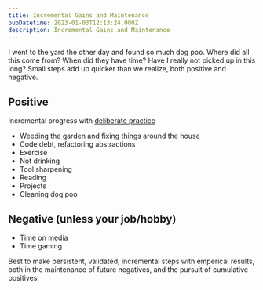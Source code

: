 ```yaml
---
title: Incremental Gains and Maintenance
pubDatetime: 2023-01-03T12:13:24.000Z
description: Incremental Gains and Maintenance
---
```


I went to the yard the other day and found so much
dog poo. Where did all this come from? When did they have time? Have I really
not picked up in this long? Small steps add up quicker than we realize, both
positive and negative.

## Positive

Incremental progress with [deliberate practice](04-21-nine-guidelines-for-deliberate-practice)

- Weeding the garden and fixing things around the house
- Code debt, refactoring abstractions
- Exercise
- Not drinking
- Tool sharpening
- Reading
- Projects
- Cleaning dog poo

## Negative (unless your job/hobby)

- Time on media
- Time gaming

Best to make persistent, validated, incremental steps with emperical results,
both in the maintenance of future negatives, and the pursuit of cumulative
positives.
